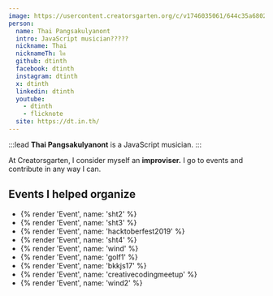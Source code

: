 ```yaml
---
image: https://usercontent.creatorsgarten.org/c/v1746035061/644c35a6802c02345887f156/IMG_8071_friymv.webp
person:
  name: Thai Pangsakulyanont
  intro: JavaScript musician?????
  nickname: Thai
  nicknameTh: ไท
  github: dtinth
  facebook: dtinth
  instagram: dtinth
  x: dtinth
  linkedin: dtinth
  youtube:
    - dtinth
    - flicknote
  site: https://dt.in.th/
---
```


:::lead
**Thai Pangsakulyanont** is a JavaScript musician.
:::

At Creatorsgarten, I consider myself an **improviser.** I go to events and contribute in any way I can.

## Events I helped organize

- {% render 'Event', name: 'sht2' %}
- {% render 'Event', name: 'sht3' %}
- {% render 'Event', name: 'hacktoberfest2019' %}
- {% render 'Event', name: 'sht4' %}
- {% render 'Event', name: 'wind' %}
- {% render 'Event', name: 'golf1' %}
- {% render 'Event', name: 'bkkjs17' %}
- {% render 'Event', name: 'creativecodingmeetup' %}
- {% render 'Event', name: 'wind2' %}
